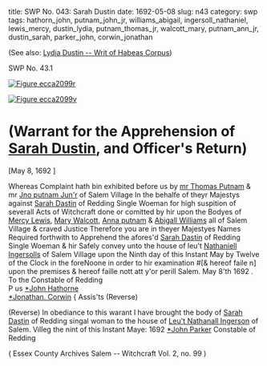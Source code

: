 title: SWP No. 043: Sarah Dustin
date: 1692-05-08
slug: n43
category: swp
tags: hathorn_john, putnam_john_jr, williams_abigail, ingersoll_nathaniel, lewis_mercy, dustin_lydia, putnam_thomas_jr, walcott_mary, putnam_ann_jr, dustin_sarah, parker_john, corwin_jonathan




(See also: [Lydia Dustin -- Writ of Habeas Corpus](/n42.html#n42.2))

<div markdown class="doc" id="n43.1">

<div class="doc_id">SWP No. 43.1</div>


<span markdown class="figure">[![Figure ecca2099r](archives/ecca/thumb/ecca2099r.jpg)](archives/ecca/large/ecca2099r.jpg)</span>

<span markdown class="figure">[![Figure ecca2099v](archives/ecca/thumb/ecca2099v.jpg)](archives/ecca/large/ecca2099v.jpg)</span>

# (Warrant for the Apprehension of [Sarah Dustin](/tag/dustin_sarah.html), and Officer's Return)

[May 8, 1692 ]

Whereas Complaint hath bin exhibited before us by [mr Thomas Putnam](/tag/putnam_thomas_jr.html) & mr [Jno putnam Jun'r](/tag/putnam_john_jr.html) of Salem Village In the behalfe of  theyr Majestys against [Sarah Dastin](/tag/dustin_sarah.html) of Redding Single Woeman for high suspition of severall Acts of Witchcraft done or comitted by  hir upon the Bodyes of [Mercy Lewis](/tag/lewis_mercy.html), [Mary Walcott](/tag/walcott_mary.html), [Anna putnam](/tag/putnam_ann_jr.html)  & [Abigall Williams](/tag/williams_abigail.html) all of Salem Village & craved Justice Therefore  you are in theyer Majestyes Names Required forthwith to Apprehend the afores'd [Sarah Dastin](/tag/dustin_sarah.html) of Redding Single Woeman & hir Safely convey unto the house of leu't [Nathaniell Ingersolls](/tag/ingersoll_nathaniel.html) of Salem  Village upon the Ninth day of this Instant May by Twelve of the  Clock in the foreNoone in order to hir examination #[& hereof  faile n] upon the premises & hereof faille nott att y'or perill Salem.  May 8'th 1692 .
To the Constable of Redding  
P us [*John Hathorne](/tag/hathorn_john.html)  
[*Jonathan. Corwin](/tag/corwin_jonathan.html) {  Assis'ts (Reverse)  

(Reverse) In obediance to this warant I have brought the body of [Sarah Dastin](/tag/dustin_sarah.html) of Redding singal woman to the house of [Leu't Nathanall Ingerson](/tag/ingersoll_nathaniel.html) of Salem. Villeg the nint of this Instant Maye: 1692 
                                          [*John Parker](/tag/parker_john.html) 
                                          Constable of Redding 

( Essex County Archives Salem -- Witchcraft Vol. 2, no. 99 )

</div>

